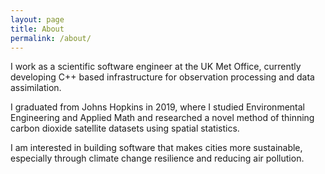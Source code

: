 ```yaml
---
layout: page
title: About
permalink: /about/
---
```


I work as a scientific software engineer at the UK Met Office, currently developing C++ based infrastructure for observation processing and data assimilation.

I graduated from Johns Hopkins in 2019, where I studied Environmental Engineering and Applied Math and researched a novel method of thinning carbon dioxide satellite datasets using spatial statistics.

I am interested in building software that makes cities more sustainable, especially through climate change resilience and reducing air pollution.

